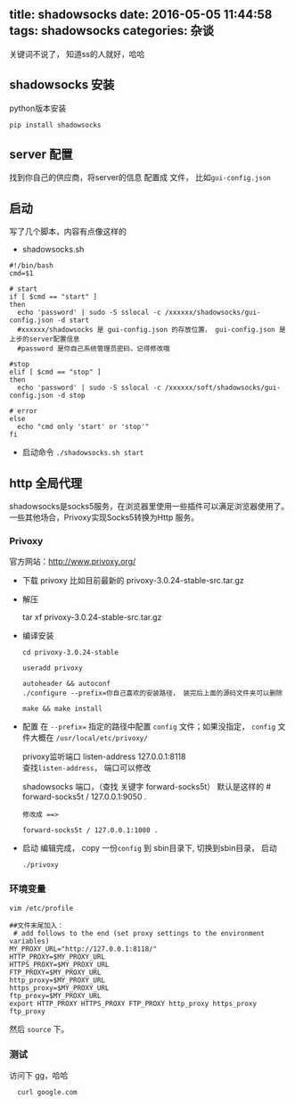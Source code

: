 title: shadowsocks
date: 2016-05-05 11:44:58
tags: shadowsocks
categories: 杂谈
---

关键词不说了， 知道ss的人就好，哈哈

<!-- more -->


## shadowsocks 安装
python版本安装

```
pip install shadowsocks
```

## server 配置
找到你自己的供应商，将server的信息 配置成 文件， 比如`gui-config.json`

## 启动
写了几个脚本，内容有点像这样的

* shadowsocks.sh
```
#!/bin/bash
cmd=$1

# start
if [ $cmd == "start" ]
then
  echo 'password' | sudo -S sslocal -c /xxxxxx/shadowsocks/gui-config.json -d start 
  #xxxxxx/shadowsocks 是 gui-config.json 的存放位置， gui-config.json 是上步的server配置信息
  #password 是你自己系统管理员密码，记得修改哦
  
#stop
elif [ $cmd == "stop" ]
then
  echo 'password' | sudo -S sslocal -c /xxxxxx/soft/shadowsocks/gui-config.json -d stop

# error
else
  echo "cmd only 'start' or 'stop'"
fi
```

* 启动命令
`./shadowsocks.sh start`

## http 全局代理
shadowsocks是socks5服务，在浏览器里使用一些插件可以满足浏览器使用了。一些其他场合，Privoxy实现Socks5转换为Http 服务。

### Privoxy

官方网站：http://www.privoxy.org/ 

* 下载 privoxy
比如目前最新的  privoxy-3.0.24-stable-src.tar.gz

* 解压

    tar xf privoxy-3.0.24-stable-src.tar.gz
    
* 编译安装


      cd privoxy-3.0.24-stable
	
      useradd privoxy
	
      autoheader && autoconf
      ./configure --prefix=你自己喜欢的安装路径， 装完后上面的源码文件夹可以删除
	
      make && make install


* 配置 
在 `--prefix=` 指定的路径中配置 `config` 文件；如果没指定， `config` 文件大概在 `/usr/local/etc/privoxy/`
  
  privoxy监听端口 
      listen-address 127.0.0.1:8118  
  查找`listen-address`， 端口可以修改
    
  shadowsocks 端口，（查找 关键字 forward-socks5t） 默认是这样的
      # forward-socks5t / 127.0.0.1:9050 .
	
      修改成 ==> 
	
      forward-socks5t / 127.0.0.1:1080 .

* 启动
编辑完成， copy 一份`config` 到 sbin目录下, 切换到sbin目录， 启动

      ./privoxy

### 环境变量
```
vim /etc/profile

##文件末尾加入：
 # add follows to the end (set proxy settings to the environment variables)
MY_PROXY_URL="http://127.0.0.1:8118/"
HTTP_PROXY=$MY_PROXY_URL
HTTPS_PROXY=$MY_PROXY_URL
FTP_PROXY=$MY_PROXY_URL
http_proxy=$MY_PROXY_URL
https_proxy=$MY_PROXY_URL
ftp_proxy=$MY_PROXY_URL
export HTTP_PROXY HTTPS_PROXY FTP_PROXY http_proxy https_proxy ftp_proxy
```

然后 `source` 下。

### 测试
访问下 gg，哈哈

      curl google.com